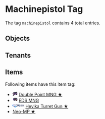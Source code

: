 # Machinepistol Tag

The tag `machinepistol` contains 4 total entries.

## Objects

## Tenants

## Items

Following items have this item tag:

- <img src="https://raw.githubusercontent.com/Ceterai/Enternia/main/items/active/weapons/ranged/alta/wrist/ct_eds_mng_2.png" alt="Double Point MNG ★ icon" loading="lazy" height=16px width="auto" /> [Double Point MNG ★](https://ceterai.github.io/MyEnternia/Wiki/DoublePointMNG)
- <img src="https://raw.githubusercontent.com/Ceterai/Enternia/main/items/active/weapons/ranged/alta/wrist/ct_eds_mng.png" alt="EDS MNG icon" loading="lazy" height=16px width="auto" /> [EDS MNG](https://ceterai.github.io/MyEnternia/Wiki/EDSMNG)
- <img src="https://raw.githubusercontent.com/Ceterai/Enternia/main/items/active/weapons/ranged/alta/heavy/ct_hevika_turret_gun.png" alt="Hevika Turret Gun ★ icon" loading="lazy" height=16px width="auto" /> [Hevika Turret Gun ★](https://ceterai.github.io/MyEnternia/Wiki/HevikaTurretGun)
- [Neo-MP ★](https://ceterai.github.io/MyEnternia/Wiki/Neo-MP)
